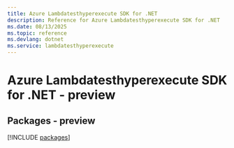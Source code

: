 ```yaml
---
title: Azure Lambdatesthyperexecute SDK for .NET
description: Reference for Azure Lambdatesthyperexecute SDK for .NET
ms.date: 08/13/2025
ms.topic: reference
ms.devlang: dotnet
ms.service: lambdatesthyperexecute
---
```

# Azure Lambdatesthyperexecute SDK for .NET - preview
## Packages - preview
[!INCLUDE [packages](lambdatesthyperexecute-index.md)]
